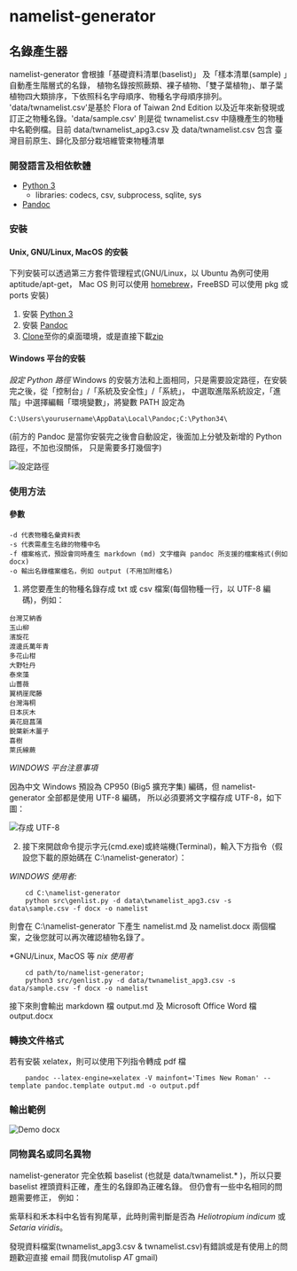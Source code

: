 namelist-generator
==================

## 名錄產生器

namelist-generator 會根據「基礎資料清單(baselist)」 及「樣本清單(sample) 」自動產生階層式的名錄，
植物名錄按照蕨類、裸子植物、「雙子葉植物」、單子葉植物四大類排序，下依照科名字母順序、物種名字母順序排列。
'data/twnamelist.csv'是基於 Flora of Taiwan 2nd Edition 以及近年來新發現或訂正之物種名錄。'data/sample.csv'
則是從 twnamelist.csv 中隨機產生的物種中名範例檔。目前 data/twnamelist_apg3.csv 及 data/twnamelist.csv 包含
臺灣目前原生、歸化及部分栽培維管束物種清單

### 開發語言及相依軟體

* [Python 3](https://www.python.org)
    + libraries: codecs, csv, subprocess, sqlite, sys
* [Pandoc](http://johnmacfarlane.net/pandoc/)


### 安裝

#### Unix, GNU/Linux, MacOS 的安裝

下列安裝可以透過第三方套件管理程式(GNU/Linux，以 Ubuntu 為例可使用 aptitude/apt-get，
Mac OS 則可以使用 [homebrew](http://brew.sh)，FreeBSD 可以使用 pkg 或 ports 安裝)

1. 安裝 [Python 3](https://www.python.org)
2. 安裝 [Pandoc](http://johnmacfarlane.net/pandoc/)
3. [Clone](https://github.com/mutolisp/namelist-generator.git)至你的桌面環境，或是直接下載[zip](https://github.com/mutolisp/namelist-generator/archive/master.zip)

#### Windows 平台的安裝

*設定 Python 路徑*
Windows 的安裝方法和上面相同，只是需要設定路徑，在安裝完之後，從「控制台」/「系統及安全性」/「系統」，
中選取進階系統設定，「進階」中選擇編輯「環境變數」，將變數 PATH 設定為
```
C:\Users\yourusername\AppData\Local\Pandoc;C:\Python34\
```
(前方的 Pandoc 是當你安裝完之後會自動設定，後面加上分號及新增的 Python 路徑，不加也沒關係，
只是需要多打幾個字)

![設定路徑](https://raw.github.com/mutolisp/namelist-generator/master/docs/setpath.png)


### 使用方法

#### 參數
```
-d 代表物種名彙資料表
-s 代表需產生名錄的物種中名
-f 檔案格式，預設會同時產生 markdown (md) 文字檔與 pandoc 所支援的檔案格式(例如 docx)
-o 輸出名錄檔案檔名，例如 output (不用加附檔名)
```

1. 將您要產生的物種名錄存成 txt 或 csv 檔案(每個物種一行，以 UTF-8 編碼)，例如：

```
台灣艾納香
玉山柳
濱旋花
渡邊氏萬年青
多花山柑
大野牡丹
泰來藻
山薔薇
翼柄崖爬藤
台灣海桐
日本灰木
黃花庭菖蒲
銳葉新木薑子
喜樹
萊氏線蕨
```
*WINDOWS 平台注意事項*

因為中文 Windows 預設為 CP950 (Big5 擴充字集) 編碼，但 namelist-generator 全部都是使用 UTF-8 編碼，
所以必須要將文字檔存成 UTF-8，如下圖：

![存成 UTF-8](https://raw.github.com/mutolisp/namelist-generator/master/docs/save_namelist.png)

2. 接下來開啟命令提示字元(cmd.exe)或終端機(Terminal)，輸入下方指令（假設您下載的原始碼在 C:\namelist-generator）：

*WINDOWS 使用者:*


```
    cd C:\namelist-generator
    python src\genlist.py -d data\twnamelist_apg3.csv -s data\sample.csv -f docx -o namelist
```

則會在 C:\namelist-generator 下產生 namelist.md 及 namelist.docx 兩個檔案，之後您就可以再次確認植物名錄了。

*GNU/Linux, MacOS 等 *nix 使用者*

```    
    cd path/to/namelist-generator;
    python3 src/genlist.py -d data/twnamelist_apg3.csv -s data/sample.csv -f docx -o namelist
```
接下來則會輸出 markdown 檔 output.md  及 Microsoft Office Word 檔 output.docx 


### 轉換文件格式

若有安裝 xelatex，則可以使用下列指令轉成 pdf 檔
```
    pandoc --latex-engine=xelatex -V mainfont='Times New Roman' --template pandoc.template output.md -o output.pdf
```

### 輸出範例

![Demo docx](https://github.com/mutolisp/namelist-generator/blob/master/demo/demo_docx.png)

### 同物異名或同名異物
namelist-generator 完全依賴 baselist (也就是 data/twnamelist.* )，所以只要 baselist 裡頭資料正確，產生的名錄即為正確名錄。
但仍會有一些中名相同的問題需要修正，
例如：

紫草科和禾本科中名皆有狗尾草，此時則需判斷是否為 _Heliotropium indicum_ 或 _Setaria viridis_。

發現資料檔案(twnamelist_apg3.csv & twnamelist.csv)有錯誤或是有使用上的問題歡迎直接 email 問我(mutolisp _AT_ gmail)
